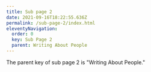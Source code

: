 ```yaml
---
title: Sub page 2
date: 2021-09-16T18:22:55.636Z
permalink: /sub-page-2/index.html
eleventyNavigation:
  order: 0
  key: Sub Page 2
  parent: Writing About People
---
```


The parent key of sub page 2 is "Writing About People."
